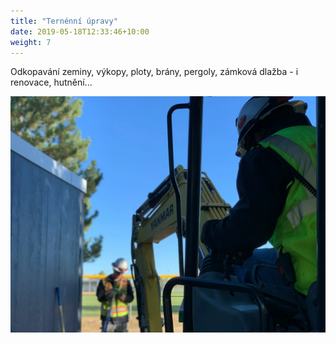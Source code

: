 ```yaml
---
title: "Ternénní úpravy"
date: 2019-05-18T12:33:46+10:00
weight: 7
---
```


Odkopavání zeminy, výkopy, ploty, brány, pergoly, zámková dlažba - i renovace, hutnění...

![Accounting Services](/images/vykopy.webp)
